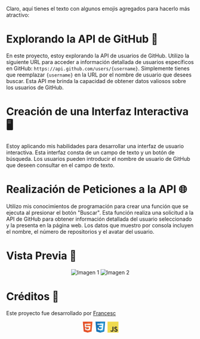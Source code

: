 Claro, aquí tienes el texto con algunos emojis agregados para hacerlo más atractivo:

# Explorando la API de GitHub 🚀

En este proyecto, estoy explorando la API de usuarios de GitHub. Utilizo la siguiente URL para acceder a información detallada de usuarios específicos en GitHub: `https://api.github.com/users/{username}`. Simplemente tienes que reemplazar `{username}` en la URL por el nombre de usuario que desees buscar. Esta API me brinda la capacidad de obtener datos valiosos sobre los usuarios de GitHub.

# Creación de una Interfaz Interactiva 🖥️

Estoy aplicando mis habilidades para desarrollar una interfaz de usuario interactiva. Esta interfaz consta de un campo de texto y un botón de búsqueda. Los usuarios pueden introducir el nombre de usuario de GitHub que deseen consultar en el campo de texto.

# Realización de Peticiones a la API 🌐

Utilizo mis conocimientos de programación para crear una función que se ejecuta al presionar el botón "Buscar". Esta función realiza una solicitud a la API de GitHub para obtener información detallada del usuario seleccionado y la presenta en la página web. Los datos que muestro por consola incluyen el nombre, el número de repositorios y el avatar del usuario.

# Vista Previa 📸

<div align="center">
  <img src="assets/mockup github portátil.png" alt="Imagen 1" width="300">
  <img src="assets/mockup github móvil.png" alt="Imagen 2" width="300">
</div>

# Créditos 👏

Este proyecto fue desarrollado por [Francesc](https://www.linkedin.com/in/francescalberola/)

<p align="center">
  <img src="https://raw.githubusercontent.com/devicons/devicon/master/icons/html5/html5-original.svg" width="30" alt="HTML">
  <img src="https://raw.githubusercontent.com/devicons/devicon/master/icons/css3/css3-original.svg" width="30" alt="CSS">
  <img src="https://raw.githubusercontent.com/devicons/devicon/master/icons/javascript/javascript-original.svg" width="30" alt="JavaScript">
</p>
